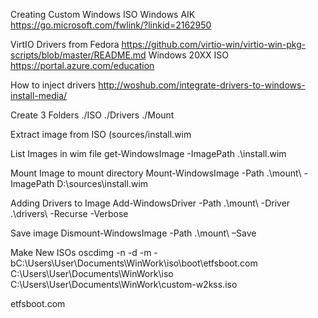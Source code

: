 Creating Custom Windows ISO
Windows AIK
https://go.microsoft.com/fwlink/?linkid=2162950

VirtIO Drivers from Fedora
https://github.com/virtio-win/virtio-win-pkg-scripts/blob/master/README.md
Windows 20XX ISO
https://portal.azure.com/education

How to inject drivers
http://woshub.com/integrate-drivers-to-windows-install-media/

Create 3 Folders
 ./ISO ./Drivers ./Mount

Extract image from ISO (sources/install.wim

List Images in wim file
 get-WindowsImage -ImagePath .\install.wim

Mount Image to mount directory
 Mount-WindowsImage -Path .\mount\ -ImagePath D:\sources\install.wim
 
Adding Drivers to Image
 Add-WindowsDriver -Path .\mount\ -Driver .\drivers\ -Recurse -Verbose
 
Save image
 Dismount-WindowsImage -Path .\mount\ –Save
 
 Make New ISOs
 oscdimg -n -d -m -bC:\Users\User\Documents\WinWork\iso\boot\etfsboot.com C:\Users\User\Documents\WinWork\iso C:\Users\User\Documents\WinWork\custom-w2kss.iso
 
 etfsboot.com